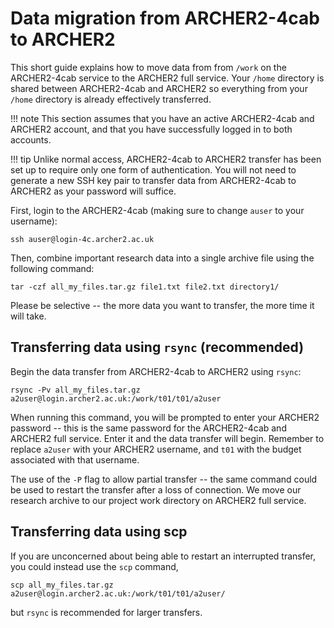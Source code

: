 # Data migration from ARCHER2-4cab to ARCHER2

This short guide explains how to move data from from `/work` on the ARCHER2-4cab service to the ARCHER2 full service.
Your `/home` directory is shared between ARCHER2-4cab and ARCHER2 so everything from your `/home` directory is 
already effectively transferred.

!!! note
    This section assumes that you have an active ARCHER2-4cab and ARCHER2 
    account, and that you have successfully logged in to both accounts.
    
!!! tip
    Unlike normal access, ARCHER2-4cab to ARCHER2 transfer has been set up to require 
    only one form of authentication. You will not need to generate a new SSH key
    pair to transfer data from ARCHER2-4cab to ARCHER2 as your password will suffice.

First, login to the ARCHER2-4cab (making sure to change `auser` to your username):

    ssh auser@login-4c.archer2.ac.uk

Then, combine important research data into a single archive file using the 
following command:

    tar -czf all_my_files.tar.gz file1.txt file2.txt directory1/
    
Please be selective -- the more data you want to transfer, the more time it 
will take.

## Transferring data using `rsync` (recommended)

Begin the data transfer from ARCHER2-4cab to ARCHER2 using `rsync`:

    rsync -Pv all_my_files.tar.gz a2user@login.archer2.ac.uk:/work/t01/t01/a2user

When running this command, you will be prompted to enter your ARCHER2
password -- this is the same password for the ARCHER2-4cab and ARCHER2 
full service. Enter it and the data transfer will begin. Remember 
to replace `a2user` with your ARCHER2 username, and `t01` with the 
budget associated with that username.

The use of the `-P` flag to allow partial transfer -- the same
command could be used to restart the transfer after a loss of
connection. We move our research archive to our project work directory 
on ARCHER2 full service.

## Transferring data using scp

If you are unconcerned about being able to restart an interrupted
transfer, you could instead use the `scp` command,

    scp all_my_files.tar.gz a2user@login.archer2.ac.uk:/work/t01/t01/a2user/

but `rsync` is recommended for larger transfers.
